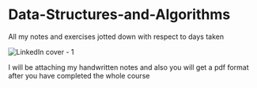 # Data-Structures-and-Algorithms
All my notes and exercises jotted down with respect to days taken 

![LinkedIn cover - 1](https://user-images.githubusercontent.com/90903555/177084066-b3b0c776-aea1-4d23-ab84-62e9b365d9a1.png)

I will be attaching my handwritten notes and also you will get a pdf format after you have completed the whole course 
